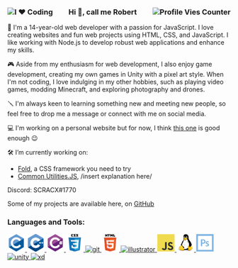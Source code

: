 <h3 align="center"><img style="float:left" src="https://img.shields.io/badge/I%20%E2%9D%A4%EF%B8%8F-Coding-blue?style=flat" alt="I ❤️ Coding"/>Hi 👋, call me Robert<img style="float:right" src="https://komarev.com/ghpvc/?username=half-real-scracx&label=Profile%20views&color=435b6b&style=flat" alt="Profile Vies Counter"/></h3>

<p>🚀 I'm a 14-year-old web developer with a passion for JavaScript. I love creating websites and fun web projects using HTML, CSS, and JavaScript. I like working with Node.js to develop robust web applications and enhance my skills.</p>

<p>🎮 Aside from my enthusiasm for web development, I also enjoy game development, creating my own games in Unity with a pixel art style. When I'm not coding, I love indulging in my other hobbies, such as playing video games, modding Minecraft, and exploring photography and drones.</p>

<p>🪛 I'm always keen to learning something new and meeting new people, so feel free to drop me a message or connect with me on social media.</p>

<p>💻 I'm working on a personal website but for now, I think <a href="https://scracx.carrd.co/">this one</a> is good enough 😉</p>

<p>🛠️ I’m currently working on:</p>
<ul>
<li><a href="https://github.com/half-real-SCRACX/Fold">Fold</a>, a CSS framework you need to try</li>
<li><a href="https://github.com/half-real-SCRACX/CU.JS">Common Utilities.JS</a>, /insert explanation here/</li>
</ul>

Discord: SCRACX#1770

Some of my projects are available here, on [GitHub](https://github.com/half-real-SCRACX)

<h3 align="left">Languages and Tools:</h3>
<p align="left"> <a href="https://www.cprogramming.com/" target="_blank"> <img src="https://raw.githubusercontent.com/devicons/devicon/master/icons/c/c-original.svg" alt="c" width="40" height="40"/> </a> <a href="https://www.w3schools.com/cpp/" target="_blank"> <img src="https://raw.githubusercontent.com/devicons/devicon/master/icons/cplusplus/cplusplus-original.svg" alt="cplusplus" width="40" height="40"/> </a> <a href="https://www.w3schools.com/cs/" target="_blank"> <img src="https://raw.githubusercontent.com/devicons/devicon/master/icons/csharp/csharp-original.svg" alt="csharp" width="40" height="40"/> </a> <a href="https://www.w3schools.com/css/" target="_blank"> <img src="https://raw.githubusercontent.com/devicons/devicon/master/icons/css3/css3-original-wordmark.svg" alt="css3" width="40" height="40"/> </a> <a href="https://git-scm.com/" target="_blank"> <img src="https://www.vectorlogo.zone/logos/git-scm/git-scm-icon.svg" alt="git" width="40" height="40"/> </a> <a href="https://www.w3.org/html/" target="_blank"> <img src="https://raw.githubusercontent.com/devicons/devicon/master/icons/html5/html5-original-wordmark.svg" alt="html5" width="40" height="40"/> </a> <a href="https://www.adobe.com/in/products/illustrator.html" target="_blank"> <img src="https://www.vectorlogo.zone/logos/adobe_illustrator/adobe_illustrator-icon.svg" alt="illustrator" width="40" height="40"/> </a> <a href="https://developer.mozilla.org/en-US/docs/Web/JavaScript" target="_blank"> <img src="https://raw.githubusercontent.com/devicons/devicon/master/icons/javascript/javascript-original.svg" alt="javascript" width="40" height="40"/> </a> <a href="https://www.linux.org/" target="_blank"> <img src="https://raw.githubusercontent.com/devicons/devicon/master/icons/linux/linux-original.svg" alt="linux" width="40" height="40"/> </a> <a href="https://www.photoshop.com/en" target="_blank"> <img src="https://raw.githubusercontent.com/devicons/devicon/master/icons/photoshop/photoshop-line.svg" alt="photoshop" width="40" height="40"/> </a> <a href="https://unity.com/" target="_blank"> <img src="https://www.vectorlogo.zone/logos/unity3d/unity3d-icon.svg" alt="unity" width="40" height="40"/> </a> <a href="https://www.adobe.com/products/xd.html" target="_blank"> <img src="https://cdn.worldvectorlogo.com/logos/adobe-xd.svg" alt="xd" width="40" height="40"/> </a> </p>
